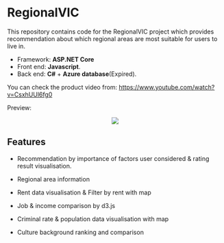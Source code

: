 # RegionalVIC
This repository contains code for the RegionalVIC project which provides recommendation about which regional areas are most suitable for users to live in. 
* Framework: **ASP.NET Core**
* Front end: **Javascript**. 
* Back end: **C#** + **Azure database**(Expired).

You can check the product video from: https://www.youtube.com/watch?v=CsxhUUl6fg0


Preview:

<p align="center">
  <img src="/Video_20190820_012608_704.gif"/>
</p>

## Features
* Recommendation by importance of factors user considered & rating result visualisation.

* Regional area information

* Rent data visualisation & Filter by rent with map

* Job & income comparison by d3.js

* Criminal rate & population data visualisation with map

* Culture background ranking and comparison
